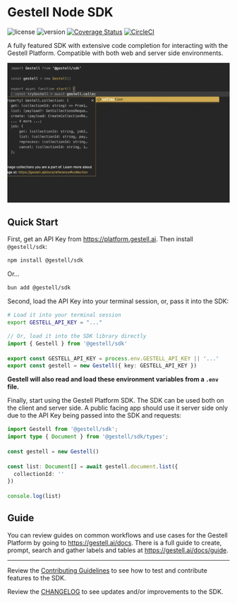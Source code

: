 # Gestell Node SDK

![license](https://img.shields.io/badge/license-MIT-blue)
![version](https://img.shields.io/badge/version-1.4.0-blue)
[![Coverage Status](https://coveralls.io/repos/github/Gestell-AI/node-sdk/badge.svg?branch=master)](https://coveralls.io/github/Gestell-AI/node-sdk?branch=master)
[![CircleCI](https://dl.circleci.com/status-badge/img/circleci/7sUmZuDYQ6cd8WbCiCCnfR/VPonbpR7NEQSaXxQngcCGW/tree/master.svg?style=svg)](https://dl.circleci.com/status-badge/redirect/circleci/7sUmZuDYQ6cd8WbCiCCnfR/VPonbpR7NEQSaXxQngcCGW/tree/master)

A fully featured SDK with extensive code completion for interacting with the Gestell Platform. Compatible with both web and server side environments.

![Project Preview](https://github.com/Gestell-AI/node-sdk/blob/master/preview.gif?raw=true)

## Quick Start

First, get an API Key from <https://platform.gestell.ai>. Then install `@gestell/sdk`:

```bash
npm install @gestell/sdk
```

Or...

```bash
bun add @gestell/sdk
```

Second, load the API Key into your terminal session, or, pass it into the SDK:

```bash
# Load it into your terminal session
export GESTELL_API_KEY = "..."
```

```typescript
// Or, load it into the SDK library directly
import { Gestell } from '@gestell/sdk'

export const GESTELL_API_KEY = process.env.GESTELL_API_KEY || '...'
export const gestell = new Gestell({ key: GESTELL_API_KEY })
```

**Gestell will also read and load these environment variables from a `.env` file.**

Finally, start using the Gestell Platform SDK. The SDK can be used both on the client and server side. A public facing app should use it server side only due to the API Key being passed into the SDK and requests:

```typescript
import Gestell from '@gestell/sdk';
import type { Document } from '@gestell/sdk/types';

const gestell = new Gestell()

const list: Document[] = await gestell.document.list({
  collectionId: ''
})

console.log(list)
```

## Guide

You can review guides on common workflows and use cases for the Gestell Platform by going to <https://gestell.ai/docs>. There is a full guide to create, prompt, search and gather labels and tables at <https://gestell.ai/docs/guide>.

---

Review the [Contributing Guidelines](./docs/CONTRIBUTING.md) to see how to test and contribute features to the SDK.

Review the [CHANGELOG](./docs/CHANGELOG.md) to see updates and/or improvements to the SDK.
